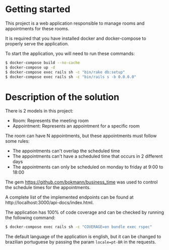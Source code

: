 # Getting started

This project is a web application responsible to manage rooms and appointments for these rooms.

It is required that you have installed docker and docker-compose to properly serve the application.

To start the application, you will need to run these commands:

```sh
$ docker-compose build --no-cache
$ docker-compose up -d
$ docker-compose exec rails sh -c "bin/rake db:setup"
$ docker-compose exec rails sh -c "bin/rails s -b 0.0.0.0"
```

# Description of the solution

There is 2 models in this project:

* Room: Represents the meeting room
* Appointment: Represents an appointment for a specific room

The room can have N appointments, but these appointments must follow some rules:

* The appointments can't overlap the scheduled time
* The appointments can't have a scheduled time that occurs in 2 different days
* The appointments can only be scheduled on monday to friday at 9:00 to 18:00

The gem https://github.com/bokmann/business_time was used to control the schedule times for the appointments.

A complete list of the implemented endpoints can be found at http://localhost:3000/api-docs/index.html.

The application has 100% of code coverage and can be checked by running the following command:
```sh
$ docker-compose exec rails sh -c "COVERAGE=on bundle exec rspec"
```

The default language of the application is english, but it can be changed to brazilian portuguese by passing the param `locale=pt-BR` in the requests.